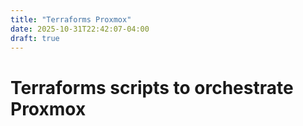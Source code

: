 ```yaml
---
title: "Terraforms Proxmox"
date: 2025-10-31T22:42:07-04:00
draft: true
---
```

# Terraforms scripts to orchestrate Proxmox

